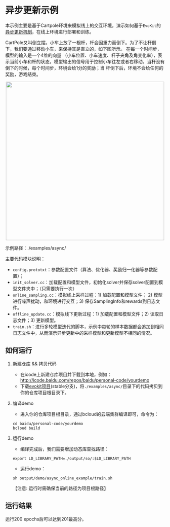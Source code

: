 # 异步更新示例

本示例主要是基于Cartpole环境来模拟线上的交互环境，演示如何基于`EvoKit`的
<a href="../algorithms/async_update.md">异步更新机制</a>，在线上环境进行部署和训练。

CartPole又叫倒立摆。小车上放了一根杆，杆会因重力而倒下。为了不让杆倒下，我们要通过移动小车，来保持其是直立的，如下图所示。 在每一个时间步，模型的输入是一个4维的向量
（小车位置、小车速度、杆子夹角及角变化率），表示当前小车和杆的状态，模型输出的信号用于控制小车往左或者右移动。当杆没有倒下的时候，每个时间步，环境会给1分的奖励；当
杆倒下后，环境不会给任何的奖励，游戏结束。

<p align="center">
<img src=".images/Cartpole.gif" width=500/>
</p>



示例路径：./examples/async/

主要代码模块说明：
- `config.prototxt`：参数配置文件（算法、优化器、奖励归一化器等参数配置）；
- `init_solver.cc`：加载配置和模型文件，初始化solver并保存solver配置到模型文件夹中；（只需要执行一次）
- `online_sampling.cc`：模拟线上采样过程：1) 加载配置和模型文件； 2) 模型进行噪声扰动，和环境进行交互；3) 保存SamplingInfo和rewards到日志文件。
- `offline_update.cc`：模拟线下更新过程：1) 加载配置和模型文件；2) 读取日志文件；3) 更新模型。
- `train.sh`：进行多轮模型迭代的脚本，示例中每轮的样本数据都会追加到相同日志文件中，从而演示异步更新中的采样模型和更新模型不相同的情况。
  

## 如何运行
1. 新建仓库 && 拷贝代码
    - 在icode上新建仓库项目并下载到本地，例如： http://icode.baidu.com/repos/baidu/personal-code/yourdemo
    - 下载[evokit项目](https://console.cloud.baidu-int.com/devops/icode/repos/baidu/nlp/evokit/tree/stable)(stable分支)，将`./examples/async/`目录下的代码拷贝到你的仓库项目根目录下。

2. 编译demo
    - 进入你的仓库项目根目录，通过bcloud的云端集群编译即可，命令为：
    ```
    cd baidu/personal-code/yourdemo
    bcloud build
    ```

3. 运行demo
    - 编译完成后，我们需要增加动态库查找路径：
    ```
    export LD_LIBRARY_PATH=./output/so/:$LD_LIBRARY_PATH
    ```
    - 运行demo： 
    ```
    sh output/demo/async_online_example/train.sh
    ```
    【注意: 运行时需确保当前的路径为项目根路径】

## 运行结果
运行200 epochs后可以达到201最高分。
